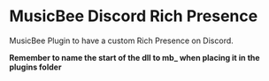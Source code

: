 # MusicBee Discord Rich Presence
 
MusicBee Plugin to have a custom Rich Presence on Discord.

**Remember to name the start of the dll to mb_ when placing it in the plugins folder**